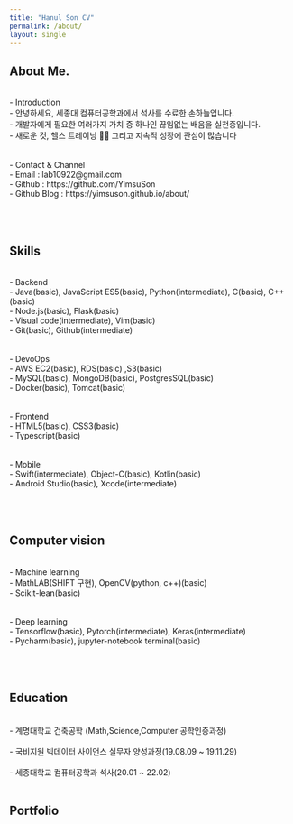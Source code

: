 ```yaml
---
title: "Hanul Son CV"
permalink: /about/
layout: single
---
```


## About Me. 

<br/>
- Introduction <br/>
        - 안녕하세요, 세종대 컴퓨터공학과에서 석사를 수료한 손하늘입니다.<br/>
        - 개발자에게 필요한 여러가지 가치 중 하나인 끊임없는 배움을 실천중입니다.<br/>
        - 새로운 것, 헬스 트레이닝 🏋️‍♀️ 그리고 지속적 성장에 관심이 많습니다 <br/>

<br/>
<br/>
- Contact & Channel <br/>
        - Email : lab10922@gmail.com <br/>
        - Github : https://github.com/YimsuSon <br/>
        - Github Blog : https://yimsuson.github.io/about/ <br/>
<br/>
<br/>
<br/>


## Skills

<br/>
- Backend<br/>
        - Java(basic), JavaScript ES5(basic), Python(intermediate), C(basic), C++(basic)<br/>
        - Node.js(basic), Flask(basic) <br/>
        - Visual code(intermediate), Vim(basic)<br/>
        - Git(basic), Github(intermediate)<br/>
<br/>
<br/>
- DevoOps <br/>
        - AWS EC2(basic), RDS(basic) ,S3(basic)<br/>
        - MySQL(basic), MongoDB(basic), PostgresSQL(basic)<br/>
        - Docker(basic), Tomcat(basic)<br/>

<br/>
<br/>
- Frontend<br/>
        - HTML5(basic), CSS3(basic)<br/>
        - Typescript(basic)<br/>

<br/>
<br/>
- Mobile<br/>
        - Swift(intermediate), Object-C(basic), Kotlin(basic)<br/>
        - Android Studio(basic), Xcode(intermediate) <br/>
<br/>
<br/>
<br/>


## Computer vision 

<br/>
- Machine learning<br/>
        - MathLAB(SHIFT 구현), OpenCV(python, c++)(basic)<br/>
        - Scikit-lean(basic)<br/>

<br/>
<br/>
- Deep learning <br/>
        - Tensorflow(basic), Pytorch(intermediate), Keras(intermediate)<br/>
        - Pycharm(basic), jupyter-notebook terminal(basic)<br/>
<br/>
<br/>
<br/>


## Education 

<br/>
- 계명대학교 건축공학 (Math,Science,Computer 공학인증과정)<br/>
<br/>
- 국비지원 빅데이터 사이언스 실무자 양성과정(19.08.09 ~ 19.11.29)<br/>
<br/>
- 세종대학교 컴퓨터공학과 석사(20.01 ~ 22.02)<br/>
<br/>


## Portfolio

<br/>






